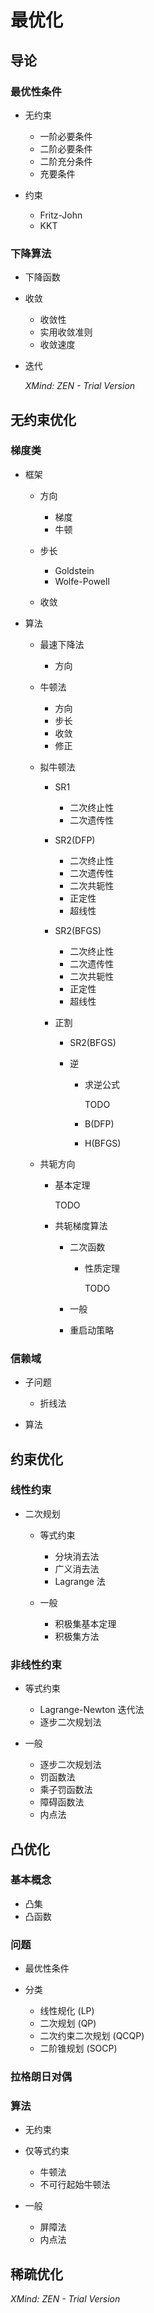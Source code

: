 # 最优化

## 导论

### 最优性条件

- 无约束

	- 一阶必要条件
	- 二阶必要条件
	- 二阶充分条件
	- 充要条件

- 约束

	- Fritz-John
	- KKT

### 下降算法

- 下降函数
- 收敛

	- 收敛性
	- 实用收敛准则
	- 收敛速度

- 迭代

  *XMind: ZEN - Trial Version*
  
  

## 无约束优化

### 梯度类

- 框架

	- 方向

		- 梯度
		- 牛顿

	- 步长

		- Goldstein
		- Wolfe-Powell

	- 收敛

- 算法

	- 最速下降法

		- 方向

	- 牛顿法

		- 方向
		- 步长
		- 收敛
		- 修正

	- 拟牛顿法

		- SR1

			- 二次终止性
			- 二次遗传性

		- SR2(DFP)

			- 二次终止性
			- 二次遗传性
			- 二次共轭性
			- 正定性
			- 超线性

		- SR2(BFGS)

			- 二次终止性
			- 二次遗传性
			- 二次共轭性
			- 正定性
			- 超线性

		- 正割

			- SR2(BFGS)
			- 逆

				- 求逆公式

				  TODO

				- B(DFP)
				- H(BFGS)

	- 共轭方向

		- 基本定理

		  TODO

		- 共轭梯度算法

			- 二次函数

				- 性质定理

				  TODO

			- 一般
			- 重启动策略

### 信赖域

- 子问题

	- 折线法

- 算法

## 约束优化

### 线性约束

- 二次规划

	- 等式约束

		- 分块消去法
		- 广义消去法
		- Lagrange 法

	- 一般

		- 积极集基本定理
		- 积极集方法

### 非线性约束

- 等式约束

	- Lagrange-Newton 迭代法
	- 逐步二次规划法

- 一般

	- 逐步二次规划法
	- 罚函数法
	- 乘子罚函数法
	- 障碍函数法
	- 内点法

## 凸优化

### 基本概念

- 凸集
- 凸函数

### 问题

- 最优性条件
- 分类

	- 线性规化 (LP)
	- 二次规划 (QP)
	- 二次约束二次规划 (QCQP)
	- 二阶锥规划 (SOCP)

### 拉格朗日对偶

### 算法

- 无约束
- 仅等式约束

	- 牛顿法
	- 不可行起始牛顿法

- 一般

	- 屏障法
	- 内点法

## 稀疏优化

*XMind: ZEN - Trial Version*
